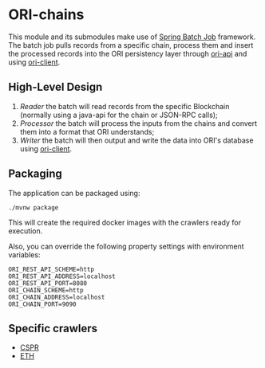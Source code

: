 # ORI-chains 
This module and its submodules make use of [Spring Batch Job](https://spring.io/projects/spring-batch) framework. The batch job pulls records from a specific chain, process them and insert the processed records into the ORI persistency layer through [ori-api](../ori-api/README.md) and using [ori-client](../ori-chains/README.md).

## High-Level Design
1. _Reader_ the batch will read records from the specific Blockchain (normally using a java-api for the chain or JSON-RPC calls);
2. _Processor_ the batch will process the inputs from the chains and convert them into a format that ORI understands;
3. _Writer_ the batch will then output and write the data into ORI's database using [ori-client](../ori-chains/README.md).

## Packaging

The application can be packaged using:
```shell script
./mvnw package
```

This will create the required docker images with the crawlers ready for execution.

Also, you can override the following property settings with environment variables:

```shell script
ORI_REST_API_SCHEME=http
ORI_REST_API_ADDRESS=localhost
ORI_REST_API_PORT=8080
ORI_CHAIN_SCHEME=http
ORI_CHAIN_ADDRESS=localhost
ORI_CHAIN_PORT=9090
```

## Specific crawlers

- [CSPR](./ori-cspr/README.md)
- [ETH](./ori-eth/README.md)

